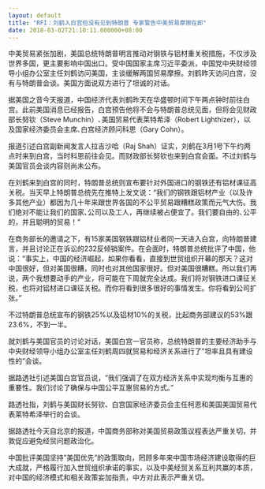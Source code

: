 ```yaml
---
layout: default
title: "RFI：刘鹤入白宫但没有见到特朗普 专家警告中美贸易摩擦在即"
date: 2018-03-02T21:10:11.000000+08:00
---
```


中美贸易紧张加剧，美国总统特朗普明言推动对钢铁与铝材重关税措施，不仅涉及世界多国，更主要影响中国出口。受中国国家主席习近平委派，中国党中央财经领导小组办公室主任刘鹤访问美国，主谈缓解两国贸易摩擦。刘鹤昨天访问白宫，没有与特朗普会谈。美国方面说双方进行了坦诚的对话。

据美国之音今天报道，中国经济代表刘鹤昨天在华盛顿时间下午两点钟时前往白宫。此前美国消息已经报告，白宫预告他将不会与特朗普总统见面，但将会见财政部长努钦（Steve Munchin）､美国贸易代表莱特希泽（Robert Lighthizer），以及国家经济委员会主席､白宫经济顾问科恩（Gary Cohn）。

报道引述白宫副新闻发言人拉吉沙哈（Raj Shah）证实，刘鹤在3月1号下午约两点时来到白宫，当时科恩前往会见。而财政部长努钦也来到白宫会面。不过刘鹤与美国官员会谈内容则尚未公布。

在刘鹤来到白宫的同时，特朗普总统则宣布要针对外国进口的钢铁还有铝材课征高关税。当天早上特朗普总统先在推特上发文说：“我们的钢铁跟铝材产业（以及许多其他产业）都因为几十年来跟世界各国的不公平贸易跟糟糕政策而元气大伤。我们绝对不能让我们的国家､公司以及工人，再继续被占便宜了。我们要自由的､公平的，并且聪明的贸易！”

在商务部长的邀请之下，有15家美国钢铁跟铝材业者同一天进入白宫，向特朗普建言，并且讨论正在诉讼的232反倾销案件。在会面时，特朗普总统批评了中国，他说：“事实上，中国的经济崛起，如果你看看，直接到世贸组织开幕的那天？这对中国很好，但对美国很糟，同时也对其他国家很好。但对美国很糟糕。所以我们再说，两个我想要动手的产业，将可能在下周就完全达成。我们将对钢铁进口课征关税，也将对铝材进口课征关税。而你将看到很多很好的事情发生。你将看到公司扩张。”

不过特朗普总统宣布的钢铁25%以及铝材10%的关税，比起商务部建议的53%跟23.6%，不到一半。

就刘鹤与美国官员的讨论对话，美国白宫一官员称，总统特朗普的主要经济助手与中央财经领导小组办公室主任刘鹤周四就贸易和经济关系进行了”坦率且具有建设性的”会谈。

据路透社引述美国白宫官员说，“我们强调了在双方经济关系中实现均衡与互惠的重要性。我们讨论了确保与中国公平互惠贸易的方式。”

路透社指，刘鹤与美国财长努钦、白宫国家经济委员会主任柯恩和美国美国贸易代表莱特希泽举行的会谈。

据路透社今天自北京的报道，中国商务部称对美国贸易政策议程表达严重关切，并敦促应避免经贸问题政治化。

中国批评美国坚持”美国优先”的政策取向，罔顾多年来中国市场经济建设取得的巨大成就，严格履行加入世贸组织承诺的事实，以及中美经贸关系互利共赢的本质，对中国的经济模式和相关政策妄加指责，中方对此表示严重关切。


